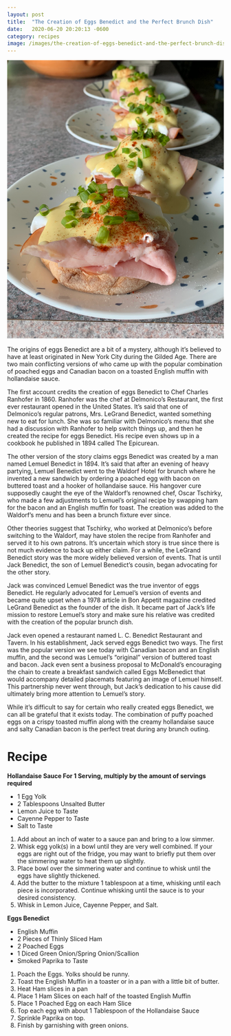 ```yaml
---
layout: post
title:  "The Creation of Eggs Benedict and the Perfect Brunch Dish"
date:   2020-06-20 20:20:13 -0600
category: recipes
image: /images/the-creation-of-eggs-benedict-and-the-perfect-brunch-dish.png
---
```


![My helpful screenshot](/images/the-creation-of-eggs-benedict-and-the-perfect-brunch-dish.png)

The origins of eggs Benedict are a bit of a mystery, although it’s believed to have at least originated in New York City during the Gilded Age. There are two main conflicting versions of who came up with the popular combination of poached eggs and Canadian bacon on a toasted English muffin with hollandaise sauce. 

The first account credits the creation of eggs Benedict to Chef Charles Ranhofer in 1860. Ranhofer was the chef at Delmonico’s Restaurant, the first ever restaurant opened in the United States. It’s said that one of Delmonico’s regular patrons, Mrs. LeGrand Benedict, wanted something new to eat for lunch. She was so familiar with Delmonico’s menu that she had a discussion with Ranhofer to help switch things up, and then he created the recipe for eggs Benedict. His recipe even shows up in a cookbook he published in 1894 called The Epicurean. 

The other version of the story claims eggs Benedict was created by a man named Lemuel Benedict in 1894. It’s said that after an evening of heavy partying, Lemuel Benedict went to the Waldorf Hotel for brunch where he invented a new sandwich by ordering a poached egg with bacon on buttered toast and a hooker of hollandaise sauce. His hangover cure supposedly caught the eye of the Waldorf’s renowned chef, Oscar Tschirky, who made a few adjustments to Lemuel’s original recipe by swapping ham for the bacon and an English muffin for toast. The creation was added to the Waldorf’s menu and has been a brunch fixture ever since. 

Other theories suggest that Tschirky, who worked at Delmonico’s before switching to the Waldorf, may have stolen the recipe from Ranhofer and served it to his own patrons. It’s uncertain which story is true since there is not much evidence to back up either claim. For a while, the LeGrand Benedict story was the more widely believed version of events. That is until Jack Benedict, the son of Lemuel Benedict’s cousin, began advocating for the other story. 

Jack was convinced Lemuel Benedict was the true inventor of eggs Benedict. He regularly advocated for Lemuel’s version of events and became quite upset when a 1978 article in Bon Appetit magazine credited LeGrand Benedict as the founder of the dish. It became part of Jack’s life mission to restore Lemuel’s story and make sure his relative was credited with the creation of the popular brunch dish. 

Jack even opened a restaurant named L. C. Benedict Restaurant and Tavern. In his establishment, Jack served eggs Benedict two ways. The first was the popular version we see today with Canadian bacon and an English muffin, and the second was Lemuel’s “original” version of buttered toast and bacon. Jack even sent a business proposal to McDonald’s encouraging the chain to create a breakfast sandwich called Eggs McBenedict that would accompany detailed placemats featuring an image of Lemuel himself. This partnership never went through, but Jack’s dedication to his cause did ultimately bring more attention to Lemuel’s story.  

While it’s difficult to say for certain who really created eggs Benedict, we can all be grateful that it exists today. The combination of puffy poached eggs on a crispy toasted muffin along with the creamy hollandaise sauce and salty Canadian bacon is the perfect treat during any brunch outing.

# Recipe

**Hollandaise Sauce For 1 Serving, multiply by the amount of servings required**

* 1 Egg Yolk
* 2 Tablespoons Unsalted Butter
* Lemon Juice to Taste
* Cayenne Pepper to Taste
* Salt to Taste

1. Add about an inch of water to a sauce pan and bring to a low simmer.
2. Whisk egg yolk(s) in a bowl until they are very well combined. If your eggs are right out of the fridge, you may want to briefly put them over the simmering water to heat them up slightly.
3. Place bowl over the simmering water and continue to whisk until the eggs have slightly thickened.
4. Add the butter to the mixture 1 tablespoon at a time, whisking until each piece is incorporated. Continue whisking until the sauce is to your desired consistency.
5. Whisk in Lemon Juice, Cayenne Pepper, and Salt.

**Eggs Benedict**

* English Muffin
* 2 Pieces of Thinly Sliced Ham
* 2 Poached Eggs
* 1 Diced Green Onion/Spring Onion/Scallion
* Smoked Paprika to Taste

1. Poach the Eggs. Yolks should be runny.
2. Toast the English Muffin in a toaster or in a pan with a little bit of butter.
3. Heat Ham slices in a pan
4. Place 1 Ham Slices on each half of the toasted English Muffin
5. Place 1 Poached Egg on each Ham Slice
6. Top each egg with about 1 Tablespoon of the Hollandaise Sauce
7. Sprinkle Paprika on top.
8. Finish by garnishing with green onions.